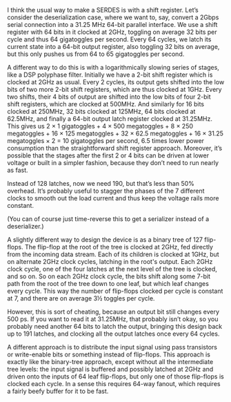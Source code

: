I think the usual way to make a SERDES is with a shift register.
Let’s consider the deserialization case, where we want to, say,
convert a 2Gbps serial connection into a 31.25 MHz 64-bit parallel
interface.  We use a shift register with 64 bits in it clocked at
2GHz, toggling on average 32 bits per cycle and thus 64 gigatoggles
per second.  Every 64 cycles, we latch its current state into a 64-bit
output register, also toggling 32 bits on average, but this only
pushes us from 64 to 65 gigatoggles per second.

A different way to do this is with a logarithmically slowing series of
stages, like a DSP polyphase filter.  Initially we have a 2-bit shift
register which is clocked at 2GHz as usual.  Every 2 cycles, its
output gets shifted into the low bits of two more 2-bit shift
registers, which are thus clocked at 1GHz.  Every two shifts, their 4
bits of output are shifted into the low bits of four 2-bit shift
registers, which are clocked at 500MHz.  And similarly for 16 bits
clocked at 250MHz, 32 bits clocked at 125MHz, 64 bits clocked at
62.5MHz, and finally a 64-bit output latch register clocked at
31.25MHz.  This gives us 2 × 1 gigatoggles + 4 × 500 megatoggles + 8 ×
250 megatoggles + 16 × 125 megatoggles + 32 × 62.5 megatoggles + 16 ×
31.25 megatoggles × 2 = 10 gigatoggles per second, 6.5 times lower
power consumption than the straightforward shift register approach.
Moreover, it’s possible that the stages after the first 2 or 4 bits
can be driven at lower voltage or built in a simpler fashion, because
they don’t need to run nearly as fast.

Instead of 128 latches, now we need 190, but that’s less than 50%
overhead.  It’s probably useful to stagger the phases of the 7
different clocks to smooth out the load current and thus keep the
voltage rails more constant.

(You can of course just time-reverse this to get a serializer instead
of a deserializer.)

A slightly different way to design the device is as a binary tree of
127 flip-flops.  The flip-flop at the root of the tree is clocked at
2GHz, fed directly from the incoming data stream.  Each of its
children is clocked at 1GHz, but on alternate 2GHz clock cycles,
latching in the root's output.  Each 2GHz clock cycle, one of the four
latches at the next level of the tree is clocked, and so on.  So on
each 2GHz clock cycle, the bits shift along some 7-bit path from the
root of the tree down to one leaf, but which leaf changes every cycle.
This way the number of flip-flops clocked per cycle is constant at 7,
and there are on average 3½ toggles per cycle.

However, this is sort of cheating, because an output bit still changes
every 500 ps.  If you want to read it at 31.25MHz, that probably isn’t
okay, so you probably need another 64 bits to latch the output,
bringing this design back up to 191 latches, and clocking all the
output latches once every 64 cycles.

A different approach is to distribute the input signal using pass
transistors or write-enable bits or something instead of flip-flops.
This approach is exactly like the binary-tree approach, except without
all the intermediate tree levels: the input signal is buffered and
possibly latched at 2GHz and driven onto the inputs of 64 leaf
flip-flops, but only one of those flip-flops is clocked each cycle.
In a sense this requires 64-way fanout, which requires a fairly beefy
buffer for it to be fast.